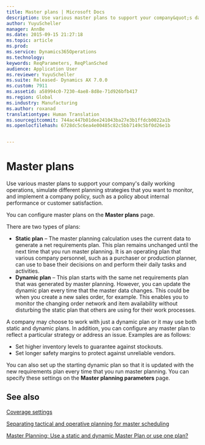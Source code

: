 ```yaml
---
title: Master plans | Microsoft Docs
description: Use various master plans to support your company&quot;s daily working operations, simulate different planning strategies that you want to monitor, and implement a company policy, such as a policy about internal performance or customer satisfaction.
author: YuyuScheller
manager: AnnBe
ms.date: 2015-09-15 21:27:18
ms.topic: article
ms.prod: 
ms.service: Dynamics365Operations
ms.technology: 
keywords: ReqParameters, ReqPlanSched
audience: Application User
ms.reviewer: YuyuScheller
ms.suite: Released- Dynamics AX 7.0.0
ms.custom: 7911
ms.assetid: a58994c0-7230-4ae8-8d8e-71d926bfb417
ms.region: Global
ms.industry: Manufacturing
ms.author: roxanad
translationtype: Human Translation
ms.sourcegitcommit: 744ac447b01dee241043ba27e3b1ffdcb0022a1b
ms.openlocfilehash: 6728dc5c6ea4e00485c82c5bb7149c5bf0d26e1b


---
```


# <a name="master-plans"></a>Master plans

Use various master plans to support your company's daily working operations, simulate different planning strategies that you want to monitor, and implement a company policy, such as a policy about internal performance or customer satisfaction. 

You can configure master plans on the **Master plans** page.

There are two types of plans:
-   **Static plan** – The master planning calculation uses the current data to generate a net requirements plan. This plan remains unchanged until the next time that you run master planning. It is an operating plan that various company personnel, such as a purchaser or production planner, can use to base their decisions on and perform their daily tasks and activities.
-   **Dynamic plan** – This plan starts with the same net requirements plan that was generated by master planning. However, you can update the dynamic plan every time that the master data changes. This could be when you create a new sales order, for example. This enables you to monitor the changing order network and item availability without disturbing the static plan that others are using for their work processes.

A company may choose to work with just a dynamic plan or it may use both static and dynamic plans. In addition, you can configure any master plan to reflect a particular strategy or address an issue. Examples are as follows:
-   Set higher inventory levels to guarantee against stockouts.
-   Set longer safety margins to protect against unreliable vendors.

You can also set up the starting dynamic plan so that it is updated with the new requirements plan every time that you run master planning. You can specify these settings on the **Master planning parameters** page.



<a name="see-also"></a>See also
--------

[Coverage settings](https://docs.microsoft.com/en-us/dynamics365/operations/manufacturing/master-planning/coverage-settings)

[Separating tactical and operative planning for master scheduling](http://blogs.msdn.com/b/axmfg/archive/2012/10/12/separating-tactical-and-operative-planning-for-master-scheduling.aspx)

[Master Planning: Use a static and dynamic Master Plan or use one plan?](https://community.dynamics.com/ax/b/msdynaxlessonslearned/archive/2014/01/16/master-planning-use-a-static-and-dynamic-master-plan-or-use-one-plan)




<!--HONumber=Feb17_HO3-->


